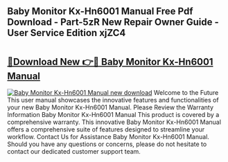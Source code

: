 ## Baby Monitor Kx-Hn6001 Manual Free Pdf Download - Part-5zR New Repair Owner Guide - User Service Edition xjZC4

# <h2><a href="http://bc1512.oget.top/?id=Baby+Monitor+Kx-Hn6001+Manual">🔗Download New 👉🔴 Baby Monitor Kx-Hn6001 Manual</a></h2>

[![Baby Monitor Kx-Hn6001 Manual new download](https://i.imgur.com/5g1atiW.png)](http://bc1512.oget.top/?id=Baby+Monitor+Kx-Hn6001+Manual)
Welcome to the Future This user manual showcases the innovative features and functionalities of your new Baby Monitor Kx-Hn6001 Manual. Please Review the Warranty Information Baby Monitor Kx-Hn6001 Manual This product is covered by a comprehensive warranty. This innovative Baby Monitor Kx-Hn6001 Manual offers a comprehensive suite of features designed to streamline your workflow. Contact Us for Assistance Baby Monitor Kx-Hn6001 Manual. Should you have any questions or concerns, please do not hesitate to contact our dedicated customer support team.
